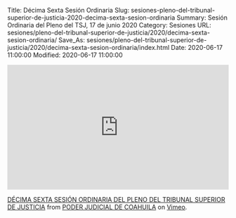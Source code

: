 Title: Décima Sexta Sesión Ordinaria
Slug: sesiones-pleno-del-tribunal-superior-de-justicia-2020-decima-sexta-sesion-ordinaria
Summary: Sesión Ordinaria del Pleno del TSJ, 17 de junio 2020
Category: Sesiones
URL: sesiones/pleno-del-tribunal-superior-de-justicia/2020/decima-sexta-sesion-ordinaria/
Save_As: sesiones/pleno-del-tribunal-superior-de-justicia/2020/decima-sexta-sesion-ordinaria/index.html
Date: 2020-06-17 11:00:00
Modified: 2020-06-17 11:00:00


<div style="padding:56.25% 0 0 0;position:relative;"><iframe src="https://player.vimeo.com/video/429393215" style="position:absolute;top:0;left:0;width:100%;height:100%;" frameborder="0" allow="autoplay; fullscreen" allowfullscreen></iframe></div><script src="https://player.vimeo.com/api/player.js"></script>
<p><a href="https://vimeo.com/429393215">D&Eacute;CIMA SEXTA SESI&Oacute;N ORDINARIA DEL PLENO DEL TRIBUNAL SUPERIOR DE JUSTICIA</a> from <a href="https://vimeo.com/user103229504">PODER JUDICIAL DE COAHUILA</a> on <a href="https://vimeo.com">Vimeo</a>.</p>


